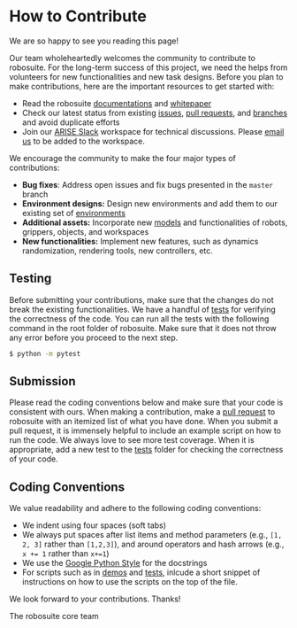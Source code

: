 How to Contribute
=================

We are so happy to see you reading this page!

Our team wholeheartedly welcomes the community to contribute to robosuite. For the long-term success of this project, we need the helps from volunteers for new functionalities and new task designs. Before you plan to make contributions, here are the important resources to get started with:

- Read the robosuite [documentations](https://robosuite.ai/docs/overview.html) and [whitepaper](https://robosuite.ai/assets/whitepaper.pdf)
- Check our latest status from existing [issues](https://github.com/ARISE-Initiative/robosuite/issues), [pull requests](https://github.com/ARISE-Initiative/robosuite/pulls), and [branches](https://github.com/ARISE-Initiative/robosuite/branches) and avoid duplicate efforts
- Join our [ARISE Slack](https://ariseinitiative.slack.com) workspace for technical discussions. Please [email us](mailto:yukez@cs.utexas.edu) to be added to the workspace.

We encourage the community to make the four major types of contributions:

- **Bug fixes**: Address open issues and fix bugs presented in the `master` branch
- **Environment designs:** Design new environments and add them to our existing set of [environments](https://github.com/ARISE-Initiative/robosuite/tree/master/robosuite/environments)
- **Additional assets:** Incorporate new [models](https://github.com/ARISE-Initiative/robosuite/tree/master/robosuite/models) and functionalities of robots, grippers, objects, and workspaces
- **New functionalities:** Implement new features, such as dynamics randomization, rendering tools, new controllers, etc.

Testing
-------
Before submitting your contributions, make sure that the changes do not break the existing functionalities.
We have a handful of [tests](https://github.com/ARISE-Initiative/robosuite/tree/master/tests) for verifying the correctness of the code.
You can run all the tests with the following command in the root folder of robosuite. Make sure that it does not throw any error before you proceed to the next step.
```sh
$ python -m pytest
```

Submission
----------
Please read the coding conventions below and make sure that your code is consistent with ours. When making a contribution, make a [pull request](https://docs.github.com/en/free-pro-team@latest/github/collaborating-with-issues-and-pull-requests/proposing-changes-to-your-work-with-pull-requests)
to robosuite with an itemized list of what you have done. When you submit a pull request, it is immensely helpful to include an example script on how to run the code. 
We always love to see more test coverage. When it is appropriate, add a new test to the [tests](https://github.com/ARISE-Initiative/robosuite/tree/master/tests) folder for checking the correctness of your code.

Coding Conventions
------------------
We value readability and adhere to the following coding conventions:
- We indent using four spaces (soft tabs)
- We always put spaces after list items and method parameters (e.g., `[1, 2, 3]` rather than `[1,2,3]`), and around operators and hash arrows (e.g., `x += 1` rather than `x+=1`)
- We use the [Google Python Style](https://google.github.io/styleguide/pyguide.html#38-comments-and-docstrings) for the docstrings
- For scripts such as in [demos](https://github.com/ARISE-Initiative/robosuite/tree/master/robosuite/demos) and [tests](https://github.com/ARISE-Initiative/robosuite/tree/master/tests),
  inlcude a short snippet of instructions on how to use the scripts on the top of the file.

We look forward to your contributions. Thanks!

The robosuite core team
